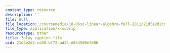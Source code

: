 ```yaml
---
content_type: resource
description: ''
file: null
file_location: /coursemedia/18-06sc-linear-algebra-fall-2011/21d5e2d2cd30bf72ad24e834509e7606_D8u1LV9CnCk.srt
file_type: application/x-subrip
resourcetype: Other
title: 3play caption file
uid: 21d5e2d2-cd30-bf72-ad24-e834509e7606
---
```

